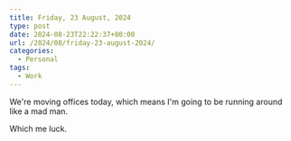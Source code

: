 ```yaml
---
title: Friday, 23 August, 2024
type: post
date: 2024-08-23T22:22:37+00:00
url: /2024/08/friday-23-august-2024/
categories:
  - Personal
tags:
  - Work
---
```


We're moving offices today, which means I'm going to be running around like a mad man.

Which me luck.